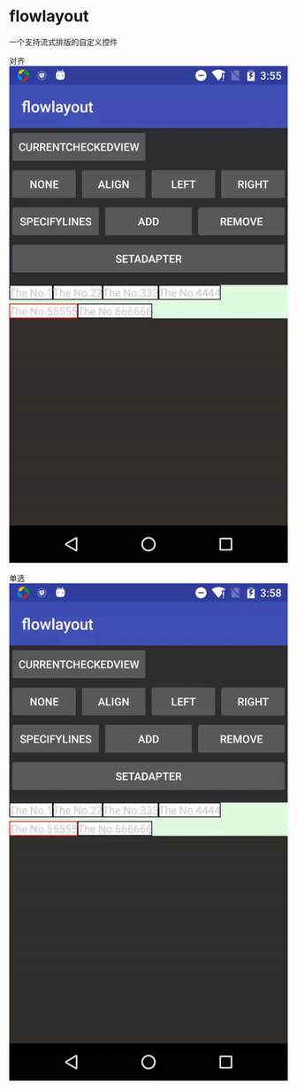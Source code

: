 # flowlayout
一个支持流式排版的自定义控件

对齐<br>
![](https://github.com/wwwiopaaa/flowlayout/raw/master/screenshots/align.gif)

单选<br>
![](https://github.com/wwwiopaaa/flowlayout/raw/master/screenshots/radio.gif)


